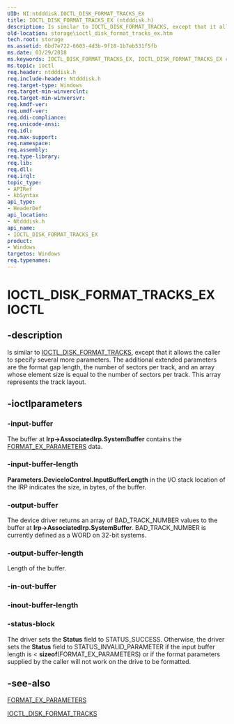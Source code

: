```yaml
---
UID: NI:ntdddisk.IOCTL_DISK_FORMAT_TRACKS_EX
title: IOCTL_DISK_FORMAT_TRACKS_EX (ntdddisk.h)
description: Is similar to IOCTL_DISK_FORMAT_TRACKS, except that it allows the caller to specify several more parameters.
old-location: storage\ioctl_disk_format_tracks_ex.htm
tech.root: storage
ms.assetid: 6bd7e722-6603-4d3b-9f18-1b7eb531f5fb
ms.date: 03/29/2018
ms.keywords: IOCTL_DISK_FORMAT_TRACKS_EX, IOCTL_DISK_FORMAT_TRACKS_EX control, IOCTL_DISK_FORMAT_TRACKS_EX control code [Storage Devices], k307_b3ebee51-e107-493e-b2dc-1457b4b39670.xml, ntdddisk/IOCTL_DISK_FORMAT_TRACKS_EX, storage.ioctl_disk_format_tracks_ex
ms.topic: ioctl
req.header: ntdddisk.h
req.include-header: Ntdddisk.h
req.target-type: Windows
req.target-min-winverclnt: 
req.target-min-winversvr: 
req.kmdf-ver: 
req.umdf-ver: 
req.ddi-compliance: 
req.unicode-ansi: 
req.idl: 
req.max-support: 
req.namespace: 
req.assembly: 
req.type-library: 
req.lib: 
req.dll: 
req.irql: 
topic_type:
- APIRef
- kbSyntax
api_type:
- HeaderDef
api_location:
- Ntdddisk.h
api_name:
- IOCTL_DISK_FORMAT_TRACKS_EX
product:
- Windows
targetos: Windows
req.typenames: 
---
```


# IOCTL_DISK_FORMAT_TRACKS_EX IOCTL


## -description



Is similar to <a href="https://docs.microsoft.com/windows-hardware/drivers/ddi/content/ntdddisk/ni-ntdddisk-ioctl_disk_format_tracks">IOCTL_DISK_FORMAT_TRACKS</a>, except that it allows the caller to specify several more parameters. The additional extended parameters are the format gap length, the number of sectors per track, and an array whose element size is equal to the number of sectors per track. This array represents the track layout.




## -ioctlparameters




### -input-buffer

The buffer at <b>Irp->AssociatedIrp.SystemBuffer</b> contains the <a href="https://docs.microsoft.com/windows-hardware/drivers/ddi/content/ntdddisk/ns-ntdddisk-_format_ex_parameters">FORMAT_EX_PARAMETERS</a> data. 


### -input-buffer-length

<b>Parameters.DeviceIoControl.InputBufferLength</b> in the I/O stack location of the IRP indicates the size, in bytes, of the buffer.


### -output-buffer

The device driver returns an array of BAD_TRACK_NUMBER values to the buffer at <b>Irp->AssociatedIrp.SystemBuffer</b>. BAD_TRACK_NUMBER is currently defined as a WORD on 32-bit systems. 


### -output-buffer-length

Length of the buffer.


### -in-out-buffer








### -inout-buffer-length








### -status-block

The driver sets the <b>Status</b> field to STATUS_SUCCESS. Otherwise, the driver sets the <b>Status</b> field to STATUS_INVALID_PARAMETER if the input buffer length is < <b>sizeof</b>(FORMAT_EX_PARAMETERS) or if the format parameters supplied by the caller will not work on the drive to be formatted.


## -see-also




<a href="https://docs.microsoft.com/windows-hardware/drivers/ddi/content/ntdddisk/ns-ntdddisk-_format_ex_parameters">FORMAT_EX_PARAMETERS</a>



<a href="https://docs.microsoft.com/windows-hardware/drivers/ddi/content/ntdddisk/ni-ntdddisk-ioctl_disk_format_tracks">IOCTL_DISK_FORMAT_TRACKS</a>
 

 

